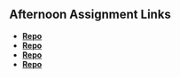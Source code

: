 ## Afternoon Assignment Links

* **[Repo](https://github.com/LanceFontanilla/gregsListNode)**
* **[Repo](https://github.com/LanceFontanilla/daPlanets)**
* **[Repo](https://github.com/LanceFontanilla/<ASSIGNMENT_REPO>)**
* **[Repo](https://github.com/LanceFontanilla/<ASSIGNMENT_REPO>)**
